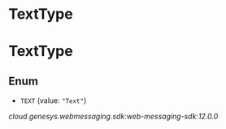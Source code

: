 # TextType


# TextType

## Enum


* `TEXT` (value: `"Text"`)




_cloud.genesys.webmessaging.sdk:web-messaging-sdk:12.0.0_
